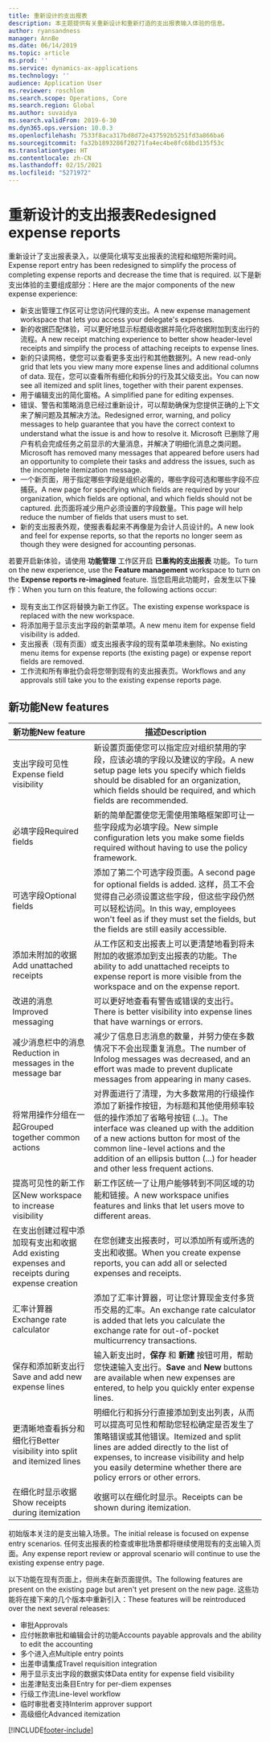 ```yaml
---
title: 重新设计的支出报表
description: 本主题提供有关重新设计和重新打造的支出报表输入体验的信息。
author: ryansandness
manager: AnnBe
ms.date: 06/14/2019
ms.topic: article
ms.prod: ''
ms.service: dynamics-ax-applications
ms.technology: ''
audience: Application User
ms.reviewer: roschlom
ms.search.scope: Operations, Core
ms.search.region: Global
ms.author: suvaidya
ms.search.validFrom: 2019-6-30
ms.dyn365.ops.version: 10.0.3
ms.openlocfilehash: 7533f8aca317bd8d72e437592b5251fd3a866ba6
ms.sourcegitcommit: fa32b1893286f20271fa4ec4be8fc68bd135f53c
ms.translationtype: HT
ms.contentlocale: zh-CN
ms.lasthandoff: 02/15/2021
ms.locfileid: "5271972"
---
```

# <a name="redesigned-expense-reports"></a><span data-ttu-id="c01f1-103">重新设计的支出报表</span><span class="sxs-lookup"><span data-stu-id="c01f1-103">Redesigned expense reports</span></span>

<span data-ttu-id="c01f1-104">重新设计了支出报表录入，以便简化填写支出报表的流程和缩短所需时间。</span><span class="sxs-lookup"><span data-stu-id="c01f1-104">Expense report entry has been redesigned to simplify the process of completing expense reports and decrease the time that is required.</span></span> <span data-ttu-id="c01f1-105">以下是新支出体验的主要组成部分：</span><span class="sxs-lookup"><span data-stu-id="c01f1-105">Here are the major components of the new expense experience:</span></span>

- <span data-ttu-id="c01f1-106">新支出管理工作区可让您访问代理的支出。</span><span class="sxs-lookup"><span data-stu-id="c01f1-106">A new expense management workspace that lets you access your delegate's expenses.</span></span>
- <span data-ttu-id="c01f1-107">新的收据匹配体验，可以更好地显示标题级收据并简化将收据附加到支出行的流程。</span><span class="sxs-lookup"><span data-stu-id="c01f1-107">A new receipt matching experience to better show header-level receipts and simplify the process of attaching receipts to expense lines.</span></span>
- <span data-ttu-id="c01f1-108">新的只读网格，使您可以查看更多支出行和其他数据列。</span><span class="sxs-lookup"><span data-stu-id="c01f1-108">A new read-only grid that lets you view many more expense lines and additional columns of data.</span></span> <span data-ttu-id="c01f1-109">现在，您可以查看所有细化和拆分的行及其父级支出。</span><span class="sxs-lookup"><span data-stu-id="c01f1-109">You can now see all itemized and split lines, together with their parent expenses.</span></span>
- <span data-ttu-id="c01f1-110">用于编辑支出的简化窗格。</span><span class="sxs-lookup"><span data-stu-id="c01f1-110">A simplified pane for editing expenses.</span></span>
- <span data-ttu-id="c01f1-111">错误、警告和策略消息已经过重新设计，可以帮助确保为您提供正确的上下文来了解问题及其解决方法。</span><span class="sxs-lookup"><span data-stu-id="c01f1-111">Redesigned error, warning, and policy messages to help guarantee that you have the correct context to understand what the issue is and how to resolve it.</span></span> <span data-ttu-id="c01f1-112">Microsoft 已删除了用户有机会完成任务之前显示的大量消息，并解决了明细化消息之类问题。</span><span class="sxs-lookup"><span data-stu-id="c01f1-112">Microsoft has removed many messages that appeared before users had an opportunity to complete their tasks and address the issues, such as the incomplete itemization message.</span></span>
- <span data-ttu-id="c01f1-113">一个新页面，用于指定哪些字段是组织必需的，哪些字段可选和哪些字段不应捕获。</span><span class="sxs-lookup"><span data-stu-id="c01f1-113">A new page for specifying which fields are required by your organization, which fields are optional, and which fields should not be captured.</span></span> <span data-ttu-id="c01f1-114">此页面将减少用户必须设置的字段数量。</span><span class="sxs-lookup"><span data-stu-id="c01f1-114">This page will help reduce the number of fields that users must to set.</span></span>
- <span data-ttu-id="c01f1-115">新的支出报表外观，使报表看起来不再像是为会计人员设计的。</span><span class="sxs-lookup"><span data-stu-id="c01f1-115">A new look and feel for expense reports, so that the reports no longer seem as though they were designed for accounting personas.</span></span>

<span data-ttu-id="c01f1-116">若要开启新体验，请使用 **功能管理** 工作区开启 **已重构的支出报表** 功能。</span><span class="sxs-lookup"><span data-stu-id="c01f1-116">To turn on the new experience, use the **Feature management** workspace to turn on the **Expense reports re-imagined** feature.</span></span> <span data-ttu-id="c01f1-117">当您启用此功能时，会发生以下操作：</span><span class="sxs-lookup"><span data-stu-id="c01f1-117">When you turn on this feature, the following actions occur:</span></span>

- <span data-ttu-id="c01f1-118">现有支出工作区将替换为新工作区。</span><span class="sxs-lookup"><span data-stu-id="c01f1-118">The existing expense workspace is replaced with the new workspace.</span></span>
- <span data-ttu-id="c01f1-119">将添加用于显示支出字段的新菜单项。</span><span class="sxs-lookup"><span data-stu-id="c01f1-119">A new menu item for expense field visibility is added.</span></span>
- <span data-ttu-id="c01f1-120">支出报表（现有页面）或支出报表字段的现有菜单项未删除。</span><span class="sxs-lookup"><span data-stu-id="c01f1-120">No existing menu items for expense reports (the existing page) or expense report fields are removed.</span></span>
- <span data-ttu-id="c01f1-121">工作流和所有审批仍会将您带到现有的支出报表页。</span><span class="sxs-lookup"><span data-stu-id="c01f1-121">Workflows and any approvals still take you to the existing expense reports page.</span></span>

## <a name="new-features"></a><span data-ttu-id="c01f1-122">新功能</span><span class="sxs-lookup"><span data-stu-id="c01f1-122">New features</span></span>

| <span data-ttu-id="c01f1-123">新功能</span><span class="sxs-lookup"><span data-stu-id="c01f1-123">New feature</span></span> | <span data-ttu-id="c01f1-124">描述</span><span class="sxs-lookup"><span data-stu-id="c01f1-124">Description</span></span> |
|---|----|
| <span data-ttu-id="c01f1-125">支出字段可见性</span><span class="sxs-lookup"><span data-stu-id="c01f1-125">Expense field visibility</span></span> | <span data-ttu-id="c01f1-126">新设置页面使您可以指定应对组织禁用的字段，应该必填的字段以及建议的字段。</span><span class="sxs-lookup"><span data-stu-id="c01f1-126">A new setup page lets you specify which fields should be disabled for an organization, which fields should be required, and which fields are recommended.</span></span> |
| <span data-ttu-id="c01f1-127">必填字段</span><span class="sxs-lookup"><span data-stu-id="c01f1-127">Required fields</span></span> | <span data-ttu-id="c01f1-128">新的简单配置使您无需使用策略框架即可让一些字段成为必填字段。</span><span class="sxs-lookup"><span data-stu-id="c01f1-128">New simple configuration lets you make some fields required without having to use the policy framework.</span></span> |
| <span data-ttu-id="c01f1-129">可选字段</span><span class="sxs-lookup"><span data-stu-id="c01f1-129">Optional fields</span></span> | <span data-ttu-id="c01f1-130">添加了第二个可选字段页面。</span><span class="sxs-lookup"><span data-stu-id="c01f1-130">A second page for optional fields is added.</span></span> <span data-ttu-id="c01f1-131">这样，员工不会觉得自己必须设置这些字段，但这些字段仍然可以轻松访问。</span><span class="sxs-lookup"><span data-stu-id="c01f1-131">In this way, employees won't feel as if they must set the fields, but the fields are still easily accessible.</span></span> |
| <span data-ttu-id="c01f1-132">添加未附加的收据</span><span class="sxs-lookup"><span data-stu-id="c01f1-132">Add unattached receipts</span></span> | <span data-ttu-id="c01f1-133">从工作区和支出报表上可以更清楚地看到将未附加的收据添加到支出报表的功能。</span><span class="sxs-lookup"><span data-stu-id="c01f1-133">The ability to add unattached receipts to expense report is more visible from the workspace and on the expense report.</span></span> |
| <span data-ttu-id="c01f1-134">改进的消息</span><span class="sxs-lookup"><span data-stu-id="c01f1-134">Improved messaging</span></span> | <span data-ttu-id="c01f1-135">可以更好地查看有警告或错误的支出行。</span><span class="sxs-lookup"><span data-stu-id="c01f1-135">There is better visibility into expense lines that have warnings or errors.</span></span> |
| <span data-ttu-id="c01f1-136">减少消息栏中的消息</span><span class="sxs-lookup"><span data-stu-id="c01f1-136">Reduction in messages in the message bar</span></span>| <span data-ttu-id="c01f1-137">减少了信息日志消息的数量，并努力使在多数情况下不会出现重复消息。</span><span class="sxs-lookup"><span data-stu-id="c01f1-137">The number of Infolog messages was decreased, and an effort was made to prevent duplicate messages from appearing in many cases.</span></span> |
| <span data-ttu-id="c01f1-138">将常用操作分组在一起</span><span class="sxs-lookup"><span data-stu-id="c01f1-138">Grouped together common actions</span></span> | <span data-ttu-id="c01f1-139">对界面进行了清理，为大多数常用的行级操作添加了新操作按钮，为标题和其他使用频率较低的操作添加了省略号按钮 (...)。</span><span class="sxs-lookup"><span data-stu-id="c01f1-139">The interface was cleaned up with the addition of a new actions button for most of the common line-level actions and the addition of an ellipsis button (...) for header and other less frequent actions.</span></span> |
| <span data-ttu-id="c01f1-140">提高可见性的新工作区</span><span class="sxs-lookup"><span data-stu-id="c01f1-140">New workspace to increase visibility</span></span> | <span data-ttu-id="c01f1-141">新工作区统一了让用户能够转到不同区域的功能和链接。</span><span class="sxs-lookup"><span data-stu-id="c01f1-141">A new workspace unifies features and links that let users move to different areas.</span></span> |
| <span data-ttu-id="c01f1-142">在支出创建过程中添加现有支出和收据</span><span class="sxs-lookup"><span data-stu-id="c01f1-142">Add existing expenses and receipts during expense creation</span></span> | <span data-ttu-id="c01f1-143">在您创建支出报表时，可以添加所有或所选的支出和收据。</span><span class="sxs-lookup"><span data-stu-id="c01f1-143">When you create expense reports, you can add all or selected expenses and receipts.</span></span> |
| <span data-ttu-id="c01f1-144">汇率计算器</span><span class="sxs-lookup"><span data-stu-id="c01f1-144">Exchange rate calculator</span></span> | <span data-ttu-id="c01f1-145">添加了汇率计算器，可让您计算现金支付多货币交易的汇率。</span><span class="sxs-lookup"><span data-stu-id="c01f1-145">An exchange rate calculator is added that lets you calculate the exchange rate for out-of-pocket multicurrency transactions.</span></span> |
| <span data-ttu-id="c01f1-146">保存和添加新支出行</span><span class="sxs-lookup"><span data-stu-id="c01f1-146">Save and add new expense lines</span></span> | <span data-ttu-id="c01f1-147">输入新支出时，**保存** 和 **新建** 按钮可用，帮助您快速输入支出行。</span><span class="sxs-lookup"><span data-stu-id="c01f1-147">**Save** and **New** buttons are available when new expenses are entered, to help you quickly enter expense lines.</span></span> |
| <span data-ttu-id="c01f1-148">更清晰地查看拆分和细化行</span><span class="sxs-lookup"><span data-stu-id="c01f1-148">Better visibility into split and itemized lines</span></span> | <span data-ttu-id="c01f1-149">明细化行和拆分行直接添加到支出列表，从而可以提高可见性和帮助您轻松确定是否发生了策略错误或其他错误。</span><span class="sxs-lookup"><span data-stu-id="c01f1-149">Itemized and split lines are added directly to the list of expenses, to increase visibility and help you easily determine whether there are policy errors or other errors.</span></span> |
| <span data-ttu-id="c01f1-150">在细化时显示收据</span><span class="sxs-lookup"><span data-stu-id="c01f1-150">Show receipts during itemization</span></span> | <span data-ttu-id="c01f1-151">收据可以在细化时显示。</span><span class="sxs-lookup"><span data-stu-id="c01f1-151">Receipts can be shown during itemization.</span></span> |

<span data-ttu-id="c01f1-152">初始版本关注的是支出输入场景。</span><span class="sxs-lookup"><span data-stu-id="c01f1-152">The initial release is focused on expense entry scenarios.</span></span> <span data-ttu-id="c01f1-153">任何支出报表的检查或审批场景都将继续使用现有的支出输入页面。</span><span class="sxs-lookup"><span data-stu-id="c01f1-153">Any expense report review or approval scenario will continue to use the existing expense entry page.</span></span>

<span data-ttu-id="c01f1-154">以下功能在现有页面上，但尚未在新页面提供。</span><span class="sxs-lookup"><span data-stu-id="c01f1-154">The following features are present on the existing page but aren't yet present on the new page.</span></span> <span data-ttu-id="c01f1-155">这些功能将在接下来的几个版本中重新引入：</span><span class="sxs-lookup"><span data-stu-id="c01f1-155">These features will be reintroduced over the next several releases:</span></span>

- <span data-ttu-id="c01f1-156">审批</span><span class="sxs-lookup"><span data-stu-id="c01f1-156">Approvals</span></span>
- <span data-ttu-id="c01f1-157">应付帐款审批和编辑会计的功能</span><span class="sxs-lookup"><span data-stu-id="c01f1-157">Accounts payable approvals and the ability to edit the accounting</span></span>
- <span data-ttu-id="c01f1-158">多个进入点</span><span class="sxs-lookup"><span data-stu-id="c01f1-158">Multiple entry points</span></span>
- <span data-ttu-id="c01f1-159">出差申请集成</span><span class="sxs-lookup"><span data-stu-id="c01f1-159">Travel requisition integration</span></span>
- <span data-ttu-id="c01f1-160">用于显示支出字段的数据实体</span><span class="sxs-lookup"><span data-stu-id="c01f1-160">Data entity for expense field visibility</span></span>
- <span data-ttu-id="c01f1-161">出差津贴支出条目</span><span class="sxs-lookup"><span data-stu-id="c01f1-161">Entry for per-diem expenses</span></span>
- <span data-ttu-id="c01f1-162">行级工作流</span><span class="sxs-lookup"><span data-stu-id="c01f1-162">Line-level workflow</span></span>
- <span data-ttu-id="c01f1-163">临时审批者支持</span><span class="sxs-lookup"><span data-stu-id="c01f1-163">Interim approver support</span></span>
- <span data-ttu-id="c01f1-164">高级细化</span><span class="sxs-lookup"><span data-stu-id="c01f1-164">Advanced itemization</span></span>


[!INCLUDE[footer-include](../includes/footer-banner.md)]